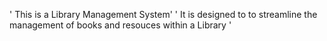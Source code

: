 ' This is a Library Management System' 
' It is designed to to streamline the management of books and resouces within a Library ' 

